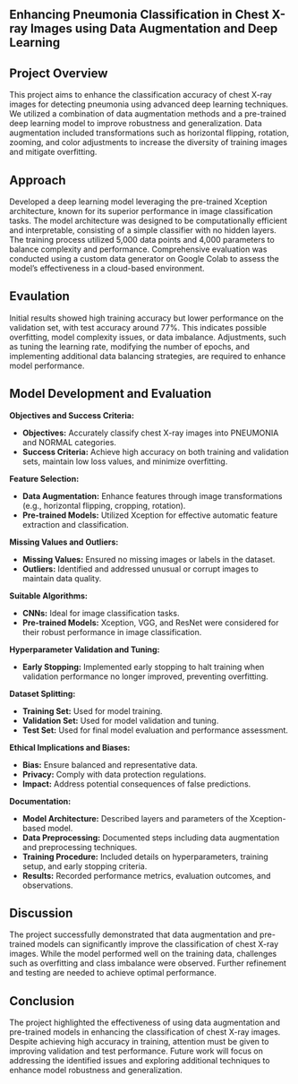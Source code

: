 **Enhancing Pneumonia Classification in Chest X-ray Images using Data Augmentation and Deep Learning**
---
**Project Overview**
---
This project aims to enhance the classification accuracy of chest X-ray images for detecting pneumonia using advanced deep learning techniques. We utilized a combination of data augmentation methods and a pre-trained deep learning model to improve robustness and generalization. Data augmentation included transformations such as horizontal flipping, rotation, zooming, and color adjustments to increase the diversity of training images and mitigate overfitting.

**Approach**
--
Developed a deep learning model leveraging the pre-trained Xception architecture, known for its superior performance in image classification tasks. The model architecture was designed to be computationally efficient and interpretable, consisting of a simple classifier with no hidden layers. The training process utilized 5,000 data points and 4,000 parameters to balance complexity and performance. Comprehensive evaluation was conducted using a custom data generator on Google Colab to assess the model’s effectiveness in a cloud-based environment.

**Evaulation**
--
Initial results showed high training accuracy but lower performance on the validation set, with test accuracy around 77%. This indicates possible overfitting, model complexity issues, or data imbalance. Adjustments, such as tuning the learning rate, modifying the number of epochs, and implementing additional data balancing strategies, are required to enhance model performance.

**Model Development and Evaluation**
--
**Objectives and Success Criteria:**
- **Objectives:** Accurately classify chest X-ray images into PNEUMONIA and NORMAL categories.
- **Success Criteria:** Achieve high accuracy on both training and validation sets, maintain low loss values, and minimize overfitting.

**Feature Selection:**
- **Data Augmentation:** Enhance features through image transformations (e.g., horizontal flipping, cropping, rotation).
- **Pre-trained Models:** Utilized Xception for effective automatic feature extraction and classification.

**Missing Values and Outliers:**
- **Missing Values:** Ensured no missing images or labels in the dataset.
- **Outliers:** Identified and addressed unusual or corrupt images to maintain data quality.

**Suitable Algorithms:**
- **CNNs:** Ideal for image classification tasks.
- **Pre-trained Models:** Xception, VGG, and ResNet were considered for their robust performance in image classification.

**Hyperparameter Validation and Tuning:**
- **Early Stopping:** Implemented early stopping to halt training when validation performance no longer improved, preventing overfitting.

**Dataset Splitting:**
- **Training Set:** Used for model training.
- **Validation Set:** Used for model validation and tuning.
- **Test Set:** Used for final model evaluation and performance assessment.

**Ethical Implications and Biases:**
- **Bias:** Ensure balanced and representative data.
- **Privacy:** Comply with data protection regulations.
- **Impact:** Address potential consequences of false predictions.

**Documentation:**
- **Model Architecture:** Described layers and parameters of the Xception-based model.
- **Data Preprocessing:** Documented steps including data augmentation and preprocessing techniques.
- **Training Procedure:** Included details on hyperparameters, training setup, and early stopping criteria.
- **Results:** Recorded performance metrics, evaluation outcomes, and observations.

**Discussion**
---
The project successfully demonstrated that data augmentation and pre-trained models can significantly improve the classification of chest X-ray images. While the model performed well on the training data, challenges such as overfitting and class imbalance were observed. Further refinement and testing are needed to achieve optimal performance.


**Conclusion**
---
The project highlighted the effectiveness of using data augmentation and pre-trained models in enhancing the classification of chest X-ray images. Despite achieving high accuracy in training, attention must be given to improving validation and test performance. Future work will focus on addressing the identified issues and exploring additional techniques to enhance model robustness and generalization.